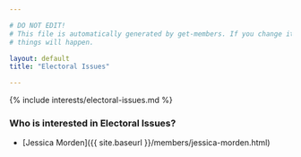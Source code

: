 ```yaml
---

# DO NOT EDIT!
# This file is automatically generated by get-members. If you change it, bad
# things will happen.

layout: default
title: "Electoral Issues"

---
```


{% include interests/electoral-issues.md %}

### Who is interested in Electoral Issues?


* [Jessica Morden]({{ site.baseurl }}/members/jessica-morden.html)
